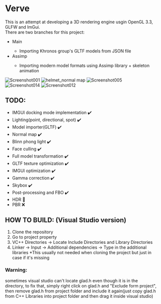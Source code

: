 # Verve
This is an attempt at developing a 3D rendering engine usgin OpenGL 3.3, GLFW and ImGui. </br>
There are two branches for this project:
<ul>
  <li>Main</li>
    <ul>
    <li>Importing Khronos group's GLTF models from JSON file</li>
    </ul> 
  <li>Assimp</li>
  <ul>
    <li>Importing modern model formats using Assimp library + skeleton animation</li>
    </ul> 
</ul> 

![Screenshot001](https://user-images.githubusercontent.com/69974236/165810380-464be3af-aa6d-4a5f-997a-d87dcd8fdaa3.jpg)
![helmet_normal map](https://user-images.githubusercontent.com/69974236/164246533-dc60c52b-52f3-467e-8aa4-9f7e719e9fdb.jpg)
![Screenshot005](https://user-images.githubusercontent.com/69974236/165741563-51a7a6ee-87de-4718-a089-680b0fc859a0.jpg)
![Screenshot014](https://user-images.githubusercontent.com/69974236/168178959-fa577c89-606a-4468-904f-6af6deb46b97.jpg)
![Screenshot012](https://user-images.githubusercontent.com/69974236/168178054-b2a254c1-a124-4e16-8175-1d841b8d3c1e.jpg)

<h2>TODO:</h2>

<ul>
  <li>IMGUI docking mode implementation ✔️</li>
  <li>Lighting(point, directional, spot) ✔️</li>
  <li>Model importer(GLTF) ✔️</li>
  <li>Normal map ✔️</li>
  <li>Blinn phong light ✔️</li>
  <li>Face culling ✔️</li>
  <li>Full model transformation ✔️</li>
  <li>GLTF texture optimization ✔️</li>
  <li>IMGUI optimization ✔️</li>
  <li>Gamma correction ✔️</li>
  <li>Skybox ✔️</li>
  <li>Post-processing and FBO ✔️</li>
  <li>HDR 🚧</li>
  <li>PBR ❌</li>
</ul> 

<h2>HOW TO BUILD: (Visual Studio version)</h2>
<ol>
  <li>Clone the repository</li>
  <li>Go to project property</li>
  <li>VC++ Directories -> Locate Include Directories and Library Directories</li>
  <li>Linker -> Input -> Additional dependencies -> Type in the additional libraries *This usually not needed when cloning the project but just in case if it's missing</li>
</ol> 
<h3>Warning:</h3> sometimes visual studio can't locate glad.h even though it is in the directory, to fix that, simply right click on glad.h and "Exclude form project", then remove glad.h from project folder and include it again(just copy glad.h from C++ Libraries into project folder and then drag it inside visual studio)</h3>

